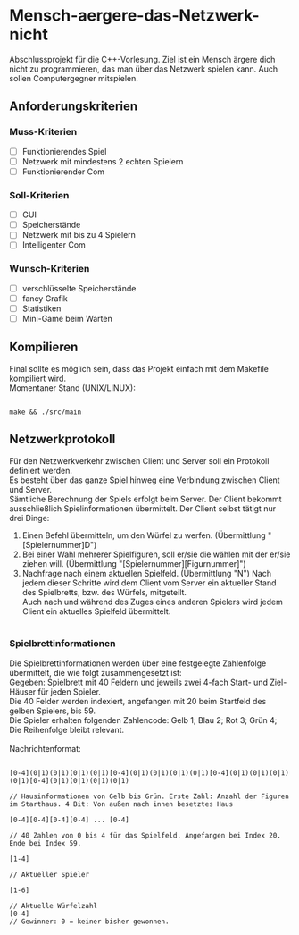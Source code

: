 # Mensch-aergere-das-Netzwerk-nicht
Abschlussprojekt für die C++-Vorlesung. Ziel ist ein Mensch ärgere dich nicht zu programmieren, das man über das Netzwerk spielen kann. Auch sollen Computergegner mitspielen.

## Anforderungskriterien
### Muss-Kriterien
- [ ] Funktionierendes Spiel
- [ ] Netzwerk mit mindestens 2 echten Spielern
- [ ] Funktionierender Com

### Soll-Kriterien
- [ ] GUI
- [ ] Speicherstände
- [ ] Netzwerk mit bis zu 4 Spielern
- [ ] Intelligenter Com

### Wunsch-Kriterien
- [ ] verschlüsselte Speicherstände
- [ ] fancy Grafik
- [ ] Statistiken
- [ ] Mini-Game beim Warten

## Kompilieren
Final sollte es möglich sein, dass das Projekt einfach mit dem Makefile kompiliert wird. </br>
Momentaner Stand (UNIX/LINUX):
<pre><code>
make && ./src/main
</code></pre>

## Netzwerkprotokoll
Für den Netzwerkverkehr zwischen Client und Server soll ein Protokoll definiert werden. </br>
Es besteht über das ganze Spiel hinweg eine Verbindung zwischen Client und Server. </br>
Sämtliche Berechnung der Spiels erfolgt beim Server. Der Client bekommt ausschließlich Spielinformationen übermittelt.
Der Client selbst tätigt nur drei Dinge:
1. Einen Befehl übermitteln, um den Würfel zu werfen. (Übermittlung "[Spielernummer]D")
2. Bei einer Wahl mehrerer Spielfiguren, soll er/sie die wählen mit der er/sie ziehen will. (Übermittlung "[Spielernummer][Figurnummer]")
3. Nachfrage nach einem aktuellen Spielfeld. (Übermittlung "N")
Nach jedem dieser Schritte wird dem Client vom Server ein aktueller Stand des Spielbretts, bzw. des Würfels, mitgeteilt. </br>
Auch nach und während des Zuges eines anderen Spielers wird jedem Client ein aktuelles Spielfeld übermittelt. </br></br>
### Spielbrettinformationen
Die Spielbrettinformationen werden über eine festgelegte Zahlenfolge übermittelt, die wie folgt zusammengesetzt ist: </br>
Gegeben: Spielbrett mit 40 Feldern und jeweils zwei 4-fach Start- und Ziel-Häuser für jeden Spieler. </br>
Die 40 Felder werden indexiert, angefangen mit 20 beim Startfeld des gelben Spielers, bis 59. </br>
Die Spieler erhalten folgenden Zahlencode: Gelb 1; Blau 2; Rot 3; Grün 4; Die Reihenfolge bleibt relevant. </br></br>
Nachrichtenformat:
<pre><code>
[0-4](0|1)(0|1)(0|1)(0|1)[0-4](0|1)(0|1)(0|1)(0|1)[0-4](0|1)(0|1)(0|1)(0|1)[0-4](0|1)(0|1)(0|1)(0|1) </br>
// Hausinformationen von Gelb bis Grün. Erste Zahl: Anzahl der Figuren im Starthaus. 4 Bit: Von außen nach innen besetztes Haus </br>
[0-4][0-4][0-4][0-4] ... [0-4] </br>
// 40 Zahlen von 0 bis 4 für das Spielfeld. Angefangen bei Index 20. Ende bei Index 59. </br>
[1-4] </br>
// Aktueller Spieler </br>
[1-6] </br>
// Aktuelle Würfelzahl
[0-4]
// Gewinner: 0 = keiner bisher gewonnen.
</code></pre>
